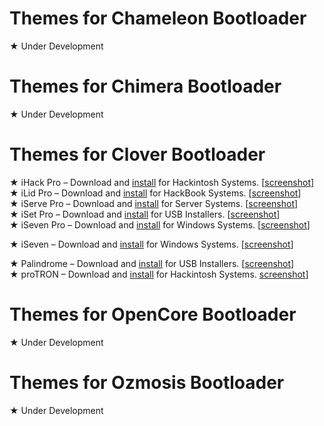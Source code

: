 # Themes for Chameleon Bootloader
★ Under Development

# Themes for Chimera Bootloader
★ Under Development

# Themes for Clover Bootloader
★ iHack Pro – Download and <a href="/Clover_Install.md">install</a> for Hackintosh Systems. [<a href="https://www.gixxerpc.com/theme/ihack-pro/#github" target="_blank">screenshot</a>]<br>
★ iLid Pro – Download and <a href="/Clover_Install.md">install</a> for HackBook Systems. [<a href="https://www.gixxerpc.com/theme/ilid-pro/#github" target="_blank">screenshot</a>]<br>
★ iServe Pro – Download and <a href="/Clover_Install.md">install</a> for Server Systems. [<a href="https://www.gixxerpc.com/theme/iserve-pro/#github" target="_blank">screenshot</a>]<br>
★ iSet Pro – Download and <a href="/Clover_Install.md">install</a> for USB Installers. [<a href="https://www.gixxerpc.com/theme/iset-pro/#github" target="_blank">screenshot</a>]<br>
★ iSeven Pro – Download and <a href="/Clover_Install.md">install</a> for Windows Systems. [<a href="https://www.gixxerpc.com/theme/iseven-pro/#github" target="_blank">screenshot</a>]<br>

★ iSeven – Download and <a href="/Clover_Install.md">install</a> for Windows Systems. [<a href="https://www.gixxerpc.com/theme/iseven/#github" target="_blank">screenshot</a>]<br>

★ Palindrome – Download and <a href="/Clover_Install.md">install</a> for USB Installers. [<a href="https://www.gixxerpc.com/theme/iset-pro/#github" target="_blank">screenshot</a>]<br>
★ proTRON – Download and <a href="/Clover_Install.md">install</a> for Hackintosh Systems. <a href="https://www.gixxerpc.com/theme/tron/#github" target="_blank">screenshot</a>]<br>

# Themes for OpenCore Bootloader
★ Under Development

# Themes for Ozmosis Bootloader
★ Under Development
